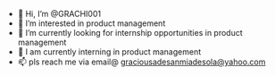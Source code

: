 - 👋 Hi, I’m @GRACHI001
- 👀 I’m interested in product management
- 🌱 I’m currently looking for internship opportunities in product management
- 💞️ I am currently interning in product management
- 📫 pls reach me via email@ graciousadesanmiadesola@yahoo.com

<!---
GRACHI001/GRACHI001 is a ✨ special ✨ repository because its `README.md` (this file) appears on your GitHub profile.
You can click the Preview link to take a look at your changes.
--->
